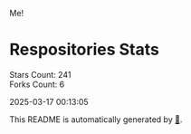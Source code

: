 Me!

# Respositories Stats
Stars Count: 241  
Forks Count: 6

2025-03-17 00:13:05  

This README is automatically generated by [🐰](https://github.com/rnitta/rnitta).
